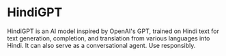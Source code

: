 # HindiGPT
HindiGPT is an AI model inspired by OpenAI's GPT, trained on Hindi text for text generation, completion, and translation from various languages into Hindi. It can also serve as a conversational agent. Use responsibly.
